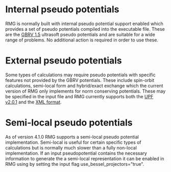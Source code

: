 # Internal pseudo potentials
RMG is normally built with internal pseudo potential support enabled which provides a set of pseudo potentials compiled into the executable file. These are the [GBRV 1.5](https://www.physics.rutgers.edu/gbrv/) ultrasoft pseudo potentials and are suitable for a wide range of problems. No additional action is required in order to use these.

# External pseudo potentials
Some types of calculations may require pseudo potentials with specific features not provided by the GBRV potentials. These include spin-orbit calculations, semi-local form and hybrid/exact exchange which the current version of RMG only implements for norm conserving potentials. These may be specified in the input file and RMG currently supports both the [UPF v2.0.1](http://www.quantum-espresso.org/pseudopotentials/unified-pseudopotential-format) and the [XML format](http://www.quantum-simulation.org/schemas/species.xsd).

# Semi-local pseudo potentials
As of version 4.1.0 RMG supports a semi-local pseudo potential implementation. Semi-local is useful for certain specific types of calculations but is normally much slower than a fully non-local implementation. If an input pseudopotential contains the necessary information to generate the a semi-local representation it can be enabled in RMG using by setting the input flag use_bessel_projectors="true".